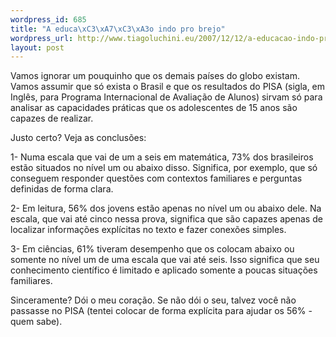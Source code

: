 ```yaml
--- 
wordpress_id: 685
title: "A educa\xC3\xA7\xC3\xA3o indo pro brejo"
wordpress_url: http://www.tiagoluchini.eu/2007/12/12/a-educacao-indo-pro-brejo/
layout: post
---
```

Vamos ignorar um pouquinho que os demais países do globo existam. Vamos assumir que só exista o Brasil e que os resultados do PISA (sigla, em Inglês, para Programa Internacional de Avaliação de Alunos) sirvam só para analisar as capacidades práticas que os adolescentes de 15 anos são capazes de realizar.

Justo certo? Veja as conclusões:

1- Numa escala que vai de um a seis em matemática, 73% dos brasileiros estão situados no nível um ou abaixo disso. Significa, por exemplo, que só conseguem responder questões com contextos familiares e perguntas definidas de forma clara.

2- Em leitura, 56% dos jovens estão apenas no nível um ou abaixo dele. Na escala, que vai até cinco nessa prova, significa que são capazes apenas de localizar informações explícitas no texto e fazer conexões simples.

3- Em ciências, 61% tiveram desempenho que os colocam abaixo ou somente no nível um de uma escala que vai até seis. Isso significa que seu conhecimento científico é limitado e aplicado somente a poucas situações familiares.

Sinceramente? Dói o meu coração. Se não dói o seu, talvez você não passasse no PISA (tentei colocar de forma explícita para ajudar os 56% - quem sabe).
